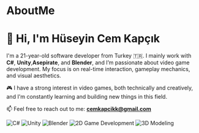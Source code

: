 # AboutMe
# 👋 Hi, I'm Hüseyin Cem Kapçık

I'm a 21-year-old software developer from Turkey 🇹🇷. I mainly work with **C#**, **Unity**,**Asepirate**, and **Blender**, and I’m passionate about video game development. My focus is on real-time interaction, gameplay mechanics, and visual aesthetics.

🎮 I have a strong interest in video games, both technically and creatively, and I'm constantly learning and building new things in this field.

📫 Feel free to reach out to me: **cemkapcikk@gmail.com**

![C#](https://img.shields.io/badge/C%23-239120?style=for-the-badge&logo=c-sharp&logoColor=white)
![Unity](https://img.shields.io/badge/Unity-100000?style=for-the-badge&logo=unity&logoColor=white)
![Blender](https://img.shields.io/badge/Blender-F5792A?style=for-the-badge&logo=blender&logoColor=white)
![2D Game Development](https://img.shields.io/badge/2D_Game-Development-blue)
![3D Modeling](https://img.shields.io/badge/3D_Modeling-orange)
